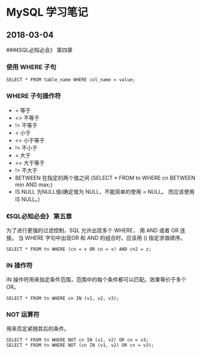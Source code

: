 # MySQL 学习笔记

## 2018-03-04

###《SQL必知必会》 第四章

### 使用 WHERE 子句

```
SELECT * FROM table_name WHERE col_name = value; 
```

### WHERE 子句操作符

* = 等于
* <> 不等于
* != 不等于
* < 小于
* <= 小于等于
* !< 不小于
* \> 大于
* \>= 大于等于
* !\> 不大于
* BETWEEN 在指定的两个值之间 (SELECT * FROM tn WHERE cn BETWEEN min AND max;)
* IS NULL 为NULL值(确定值为 NULL，不能简单的使用 = NULL。 而应该使用 IS NULL。)


### 《SQL必知必会》 第五章

为了进行更强的过滤控制，SQL 允许出现多个 WHERE， 用 AND 或者 OR 连接。
当 WHERE 字句中出现OR 和 AND 的组合时，应该用 () 指定求值顺序。
```
SELECT * FROM tn WHERE (cn = v OR cn = x) AND cn2 = z; 
```

### IN 操作符
IN 操作符用来指定条件范围，范围中的每个条件都可以匹配。效果等价于多个 OR。
```
SELECT * FROM tn WHERE cn IN (v1, v2, v3);
```

### NOT 运算符
用来否定紧随其后的条件。

```
SELECT * FROM tn WHERE NOT cn IN (v1, v2) OR cn = v3;
SELECT * FROM tn WHERE NOT (cn IN (v1, v2) OR cn = v3);
```

